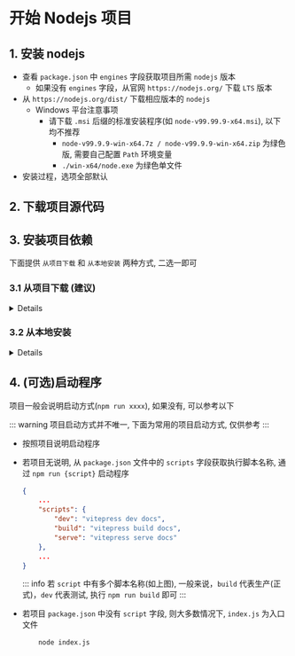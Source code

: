 # 开始 Nodejs 项目

## 1. 安装 nodejs

-   查看 `package.json` 中 `engines` 字段获取项目所需 `nodejs` 版本
    -   如果没有 `engines` 字段，从官网 `https://nodejs.org/` 下载 `LTS` 版本
-   从 `https://nodejs.org/dist/` 下载相应版本的 `nodejs`
    -  Windows 平台注意事项
       -  请下载 `.msi` 后缀的标准安装程序(如 `node-v99.99.9-x64.msi`), 以下均不推荐
          -  `node-v99.9.9-win-x64.7z / node-v99.9.9-win-x64.zip` 为绿色版, 需要自己配置 `Path` 环境变量
          -  `./win-x64/node.exe` 为绿色单文件
-   安装过程，选项全部默认

## 2. 下载项目源代码

## 3. 安装项目依赖

下面提供 `从项目下载` 和 `从本地安装` 两种方式, 二选一即可

### 3.1 从项目下载 (建议)


<details>

![从项目下载依赖](./assets/node-dependencies.png)

可以查看项目是否有 `node_modules` 分支, 如果有, 可以直接下载其中的压缩包并解压到项目目录

```
// 解压后项目文件夹结构

-\
  - node_modules
    - .bin
    - ...
  - package.json
  - README.md
  - ...

```

</details>


### 3.2 从本地安装

<details>

<!--@include: ./snippets/open_cmd.md-->

-   执行命令安装依赖
    ```shell
    npm i
    ```
::: warning
如果安装以来过程中大量报错，特别是有 `node-gyp` 字样的，建议使用 [3.1 从项目下载] 的方式解决

其他的参考报错提示处理
:::


</details>

## 4. (可选)启动程序

项目一般会说明启动方式(`npm run xxxx`), 如果没有, 可以参考以下 


::: warning
项目启动方式并不唯一, 下面为常用的项目启动方式, 仅供参考
:::

-   按照项目说明启动程序

-   若项目无说明, 从 `package.json` 文件中的 `scripts` 字段获取执行脚本名称, 通过 `npm run {script}` 启动程序

    ```json
    {
        ...
        "scripts": {
            "dev": "vitepress dev docs",
            "build": "vitepress build docs",
            "serve": "vitepress serve docs"
        },
        ...
    }
    ```

    ::: info
    若 `script` 中有多个脚本名称(如上图), 一般来说，`build` 代表生产(正式)，`dev` 代表测试, 执行 `npm run build` 即可
    :::

-   若项目 `package.json` 中没有 `script` 字段, 则大多数情况下, `index.js` 为入口文件
    ```shell
        node index.js
    ```
